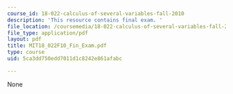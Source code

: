 ```yaml
---
course_id: 18-022-calculus-of-several-variables-fall-2010
description: 'This resource contains final exam. '
file_location: /coursemedia/18-022-calculus-of-several-variables-fall-2010/5ca3dd750edd7011d1c8242e861afabc_MIT18_022F10_Fin_Exam.pdf
file_type: application/pdf
layout: pdf
title: MIT18_022F10_Fin_Exam.pdf
type: course
uid: 5ca3dd750edd7011d1c8242e861afabc

---
```

None